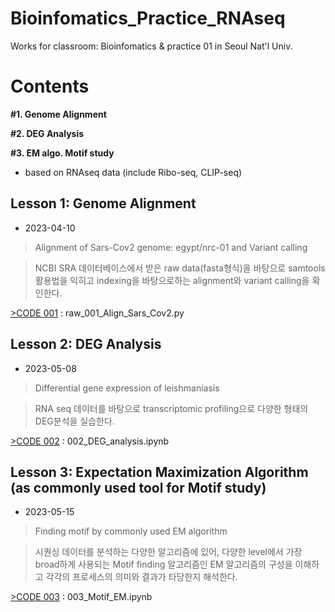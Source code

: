 # Bioinfomatics_Practice_RNAseq
Works for classroom: Bioinfomatics &amp; practice 01 in Seoul Nat'l Univ. 

  # Contents
  **#1. Genome Alignment**
  
  **#2. DEG Analysis**
  
  **#3. EM algo. Motif study**
  
  * based on RNAseq data (include Ribo-seq, CLIP-seq)

  ## Lesson 1: Genome Alignment
  * 2023-04-10 
  > Alignment of Sars-Cov2 genome: egypt/nrc-01 and Variant calling
  
  > NCBI SRA 데이터베이스에서 받은 raw data(fasta형식)을 바탕으로 samtools 활용법을 익히고 indexing을 바탕으로하는 alignment와 variant calling을 확인한다. 
  
[>CODE 001](https://github.com/WoobeenJeong/Bioinfomatics_Practice_RNAseq/blob/main/raw_001_Align_Sars_Cov2.py)
  : raw_001_Align_Sars_Cov2.py
  
  ## Lesson 2: DEG Analysis
  * 2023-05-08
  > Differential gene expression of leishmaniasis

  > RNA seq 데이터를 바탕으로 transcriptomic profiling으로 다양한 형태의 DEG분석을 실습한다. 

[>CODE 002](https://github.com/WoobeenJeong/Bioinfomatics_Practice_RNAseq/blob/main/002_DEG_analysis.ipynb)
    : 002_DEG_analysis.ipynb

  
  ## Lesson 3: Expectation Maximization Algorithm  <br/> (as commonly used tool for Motif study) 
  * 2023-05-15
  > Finding motif by commonly used EM algorithm
  
  > 시퀀싱 데이터를 분석하는 다양한 알고리즘에 있어, 다양한 level에서 가장 broad하게 사용되는 Motif finding 알고리즘인 EM 알고리즘의 구성을 이해하고 각각의 프로세스의 의미와 결과가 타당한지 해석한다.
  
   [>CODE 003](https://github.com/WoobeenJeong/Bioinfomatics_Practice_RNAseq/blob/main/003_Motif_EM.ipynb)
  : 003_Motif_EM.ipynb
